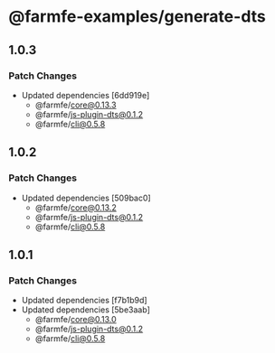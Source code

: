 # @farmfe-examples/generate-dts

## 1.0.3

### Patch Changes

- Updated dependencies [6dd919e]
  - @farmfe/core@0.13.3
  - @farmfe/js-plugin-dts@0.1.2
  - @farmfe/cli@0.5.8

## 1.0.2

### Patch Changes

- Updated dependencies [509bac0]
  - @farmfe/core@0.13.2
  - @farmfe/js-plugin-dts@0.1.2
  - @farmfe/cli@0.5.8

## 1.0.1

### Patch Changes

- Updated dependencies [f7b1b9d]
- Updated dependencies [5be3aab]
  - @farmfe/core@0.13.0
  - @farmfe/js-plugin-dts@0.1.2
  - @farmfe/cli@0.5.8
